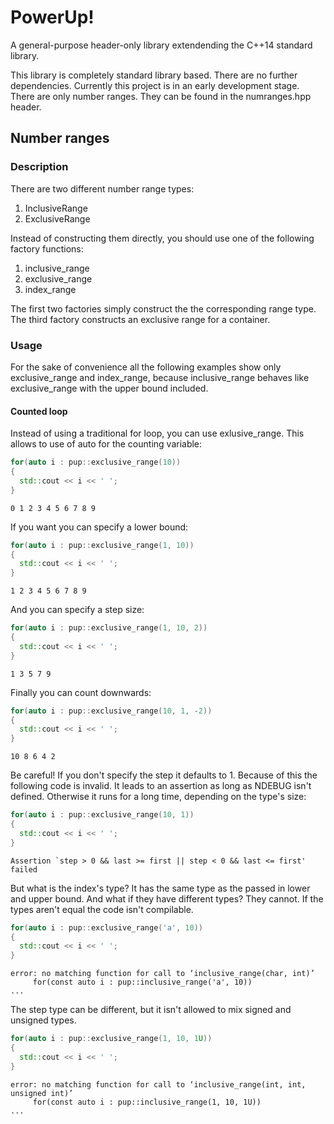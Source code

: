 # PowerUp!
A general-purpose header-only library extendending the C++14 standard library.

This library is completely standard library based. There are no further dependencies.
Currently this project is in an early development stage. There are only number ranges.
They can be found in the numranges.hpp header.

## Number ranges

### Description

There are two different number range types:

1. InclusiveRange
2. ExclusiveRange

Instead of constructing them directly, you should use one of the following factory functions:

1. inclusive_range
2. exclusive_range
3. index_range

The first two factories simply construct the the corresponding range type. The third
factory constructs an exclusive range for a container.

### Usage

For the sake of convenience all the following examples show only exclusive_range and index_range, because inclusive_range behaves like exclusive_range with the upper bound included.

#### Counted loop
Instead of using a traditional for loop, you can use exlusive_range. This allows to use of auto for the counting variable:

```c++
for(auto i : pup::exclusive_range(10))
{
  std::cout << i << ' ';
}
```
```
0 1 2 3 4 5 6 7 8 9
```
If you want you can specify a lower bound:

```c++
for(auto i : pup::exclusive_range(1, 10))
{
  std::cout << i << ' ';
}
```
```
1 2 3 4 5 6 7 8 9
```
And you can specify a step size:
```c++
for(auto i : pup::exclusive_range(1, 10, 2))
{
  std::cout << i << ' ';
}
```
```
1 3 5 7 9
```
Finally you can count downwards:
```c++
for(auto i : pup::exclusive_range(10, 1, -2))
{
  std::cout << i << ' ';
}
```
```
10 8 6 4 2
```
Be careful! If you don't specify the step it defaults to 1. Because of this the following code
is invalid. It leads to an assertion as long as NDEBUG isn't defined. Otherwise it runs for a long
time, depending on the type's size:
```c++
for(auto i : pup::exclusive_range(10, 1))
{
  std::cout << i << ' ';
}
```
```
Assertion `step > 0 && last >= first || step < 0 && last <= first' failed
```
But what is the index's type? It has the same type as the passed in lower and upper bound. And what
if they have different types? They cannot. If the types aren't equal the code isn't compilable.
```c++
for(auto i : pup::exclusive_range('a', 10))
{
  std::cout << i << ' ';
}
```
```
error: no matching function for call to ‘inclusive_range(char, int)’
     for(const auto i : pup::inclusive_range('a', 10))
...
```
The step type can be different, but it isn't allowed to mix signed and unsigned types.
```c++
for(auto i : pup::exclusive_range(1, 10, 1U))
{
  std::cout << i << ' ';
}
```
```
error: no matching function for call to ‘inclusive_range(int, int, unsigned int)’
     for(const auto i : pup::inclusive_range(1, 10, 1U))
...
```
